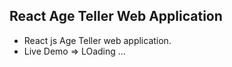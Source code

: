 ## React Age Teller Web Application

* React js Age Teller web application.
* Live Demo => LOading ...
